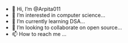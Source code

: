 - 👋 Hi, I’m @Arpita011
- 👀 I’m interested in computer science...
- 🌱 I’m currently learning DSA...
- 💞️ I’m looking to collaborate on open source...
- 📫 How to reach me ...

<!---
Arpita011/Arpita011 is a ✨ special ✨ repository because its `README.md` (this file) appears on your GitHub profile.
You can click the Preview link to take a look at your changes.
--->
